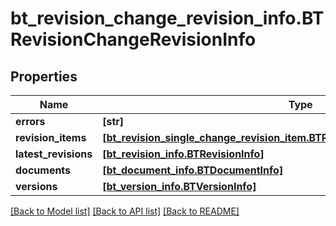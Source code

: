 # bt_revision_change_revision_info.BTRevisionChangeRevisionInfo

## Properties
Name | Type | Description | Notes
------------ | ------------- | ------------- | -------------
**errors** | **[str]** |  | [optional] 
**revision_items** | [**[bt_revision_single_change_revision_item.BTRevisionSingleChangeRevisionItem]**](BTRevisionSingleChangeRevisionItem.md) |  | [optional] 
**latest_revisions** | [**[bt_revision_info.BTRevisionInfo]**](BTRevisionInfo.md) |  | [optional] 
**documents** | [**[bt_document_info.BTDocumentInfo]**](BTDocumentInfo.md) |  | [optional] 
**versions** | [**[bt_version_info.BTVersionInfo]**](BTVersionInfo.md) |  | [optional] 

[[Back to Model list]](../README.md#documentation-for-models) [[Back to API list]](../README.md#documentation-for-api-endpoints) [[Back to README]](../README.md)


